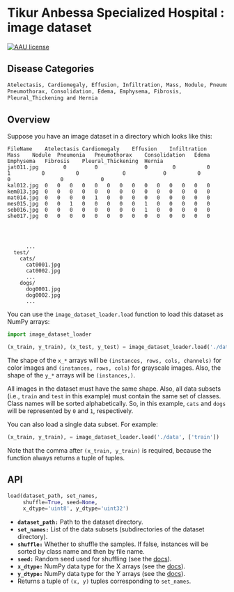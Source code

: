 # Tikur Anbessa Specialized Hospital :  image dataset 

[![AAU license](https://img.shields.io/badge/license-AAU-brightgreen.svg)](#)

## Disease Categories

```bash
Atelectasis, Cardiomegaly, Effusion, Infiltration, Mass, Nodule, Pneumonia,
Pneumothorax, Consolidation, Edema, Emphysema, Fibrosis, 
Pleural_Thickening and Hernia
```

## Overview

Suppose you have an image dataset in a directory which looks like this:

```
FileName	Atelectasis	Cardiomegaly	Effusion	Infiltration	Mass	Nodule	Pneumonia	Pneumothorax	Consolidation	Edema	Emphysema	Fibrosis	Pleural_Thickening	Hernia
jat011.jpg	      0 	    0    	        0 	     0 	        0	    1	       0 	      0	             0	          0 	     0      	0 	             0	          0
kal012.jpg	0	0	0	0	0	0	0	0	0	0	0	0	0	0
kem013.jpg	0	0	0	0	0	0	0	0	0	0	0	0	0	0
mat014.jpg	0	0	0	0	1	0	0	0	0	0	0	0	0	0
mes015.jpg	0	0	1	0	0	0	0	0	1	0	0	0	0	0
seb016.jpg	0	0	0	0	0	0	0	0	1	0	0	0	0	0
she017.jpg	0	0	0	0	0	0	0	0	0	0	0	0	0	0

 


      ...
  test/
    cats/
      cat0001.jpg
      cat0002.jpg
      ...
    dogs/
      dog0001.jpg
      dog0002.jpg
      ...
```

You can use the `image_dataset_loader.load` function to load this dataset as NumPy arrays:

```python
import image_dataset_loader

(x_train, y_train), (x_test, y_test) = image_dataset_loader.load('./data', ['train', 'test'])
```

The shape of the `x_*` arrays will be `(instances, rows, cols, channels)` for color images and `(instances, rows, cols)` for grayscale images.
Also, the shape of the `y_*` arrays will be `(instances,)`.

All images in the dataset must have the same shape.
Also, all data subsets (i.e., `train` and `test` in this example) must contain the same set of classes.
Class names will be sorted alphabetically.
So, in this example, `cats` and `dogs` will be represented by `0` and `1`, respectively.

You can also load a single data subset. For example:

```python
(x_train, y_train), = image_dataset_loader.load('./data', ['train'])
```

Note that the comma after `(x_train, y_train)` is required, because the function always returns a tuple of tuples.

## API

```python
load(dataset_path, set_names,
     shuffle=True, seed=None,
     x_dtype='uint8', y_dtype='uint32')
```

- **`dataset_path:`** Path to the dataset directory.
- **`set_names:`** List of the data subsets (subdirectories of the dataset directory).
- **`shuffle:`** Whether to shuffle the samples. If false, instances will be sorted by class name and then by file name.
- **`seed:`** Random seed used for shuffling (see the [docs](https://docs.python.org/3/library/random.html#random.seed)).
- **`x_dtype:`** NumPy data type for the X arrays (see the [docs](https://numpy.org/devdocs/user/basics.types.html)).
- **`y_dtype:`** NumPy data type for the Y arrays (see the [docs](https://numpy.org/devdocs/user/basics.types.html)).
- Returns a tuple of `(x, y)` tuples corresponding to `set_names`.
